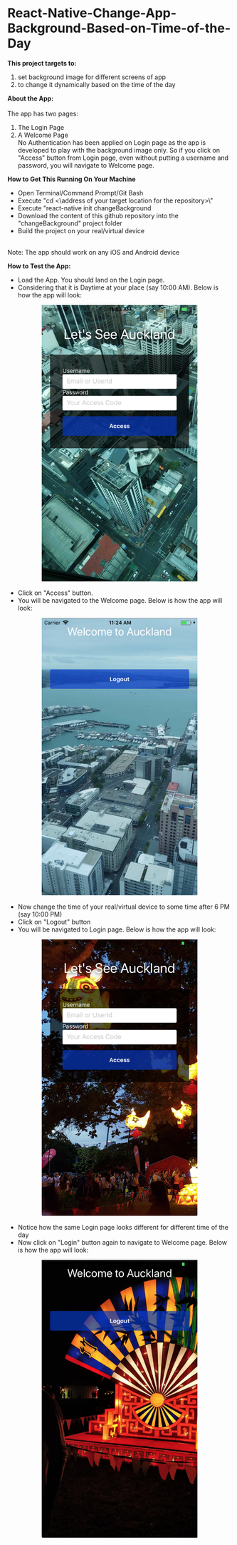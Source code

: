 # React-Native-Change-App-Background-Based-on-Time-of-the-Day
<b>This project targets to:</b>
1. set background image for different screens of app
2. to change it dynamically based on the time of the day

<b>About the App:</b><br /><br />
The app has two pages:
1. The Login Page
2. A Welcome Page<br />
No Authentication has been applied on Login page as the app is developed to play with the background image only.
So if you click on "Access" button from Login page, even without putting a username and password, you will navigate to Welcome page.<br />

<b>How to Get This Running On Your Machine</b>
<ul>
  <li>Open Terminal/Command Prompt/Git Bash</li>
  <li>Execute "cd <\address of your target location for the repository>\"</li>
  <li>Execute "react-native init changeBackground</li>
  <li>Download the content of this github repository into the "changeBackground" project folder</li>
  <li>Build the project on your real/virtual device</li>
</ul>
<br />Note: The app should work on any iOS and Android device<br />

<b>How to Test the App:</b>
<ul>
  <li>Load the App. You should land on the Login page.</li>
  <li>Considering that it is Daytime at your place (say 10:00 AM). Below is how the app will look:</li>
</ul>
<p align="center">
  <img src="https://github.com/abir4u/React-Native-Change-App-Background-Based-on-Time-of-the-Day/blob/master/Page%20Design/LoginDay.png" width="350"/>
</p>
<ul>
  <li>Click on "Access" button.</li>
  <li>You will be navigated to the Welcome page. Below is how the app will look:</li>
</ul>
<p align="center">
  <img src="https://github.com/abir4u/React-Native-Change-App-Background-Based-on-Time-of-the-Day/blob/master/Page%20Design/SecuredDay.png" width="350"/>
</p>
<ul>
  <li>Now change the time of your real/virtual device to some time after 6 PM (say 10:00 PM)</li>
  <li>Click on "Logout" button</li>
  <li>You will be navigated to Login page. Below is how the app will look:</li>
</ul>
<p align="center">
  <img src="https://github.com/abir4u/React-Native-Change-App-Background-Based-on-Time-of-the-Day/blob/master/Page%20Design/LoginNight.png" width="350"/>
</p>
<ul>
  <li>Notice how the same Login page looks different for different time of the day</li>
  <li>Now click on "Login" button again to navigate to Welcome page. Below is how the app will look:</li>
</ul>
<p align="center">
  <img src="https://github.com/abir4u/React-Native-Change-App-Background-Based-on-Time-of-the-Day/blob/master/Page%20Design/SecuredNight.png" width="350"/>
</p>
